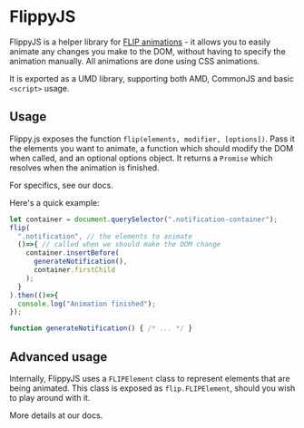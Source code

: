 # FlippyJS
FlippyJS is a helper library for [FLIP animations](https://aerotwist.com/blog/flip-your-animations/) - it allows you to easily animate any changes you make to the DOM, without having to specify the animation manually. All animations are done using CSS animations.

It is exported as a UMD library, supporting both AMD, CommonJS and basic `<script>` usage.

## Usage
Flippy.js exposes the function `flip(elements, modifier, [options])`. Pass it the elements you want to animate, a function which should modify the DOM when called, and an optional options object. It returns a `Promise` which resolves when the animation is finished.

For specifics, see our docs.

Here's a quick example:
```javascript
let container = document.querySelector(".notification-container");
flip(
  ".notification", // the elements to animate
  ()=>{ // called when we should make the DOM change
    container.insertBefore(
      generateNotification(),
      container.firstChild
    );
  }
).then(()=>{
  console.log("Animation finished");
});

function generateNotification() { /* ... */ }
```

## Advanced usage

Internally, FlippyJS uses a `FLIPElement` class to represent elements that are being animated. This class is exposed as `flip.FLIPElement`, should you wish to play around with it.

More details at our docs.